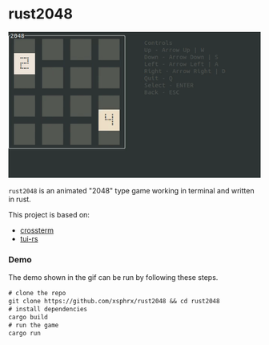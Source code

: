 # rust2048

<p align="center">
    <img src="./assets/demo.gif" alt="Linux Terminal Demo">
</p>

`rust2048` is an animated "2048" type game working in terminal and written in rust.

This project is based on:
- [crossterm](https://github.com/crossterm-rs/crossterm)
- [tui-rs](https://github.com/fdehau/tui-rs)

### Demo

The demo shown in the gif can be run by following these steps.

```
# clone the repo
git clone https://github.com/xsphrx/rust2048 && cd rust2048
# install dependencies
cargo build
# run the game
cargo run
```